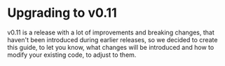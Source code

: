 # Upgrading to v0.11

v0.11 is a release with a lot of improvements and breaking changes, that haven't been introduced during earlier releases, so we decided to create this guide, to let you know, what changes will be introduced and how to modify your existing code, to adjust to them.
